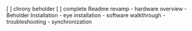 [ ] chrony beholder
[ ] complete Readme revamp
    - hardware overview
    - Beholder Installation
    - eye installation
    - software walkthrough
    - troubleshooting
    - synchronization
